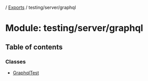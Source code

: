[](../README.md) / [Exports](../modules.md) / testing/server/graphql

# Module: testing/server/graphql

## Table of contents

### Classes

- [GraphqlTest](../classes/testing_server_graphql.graphqltest.md)
